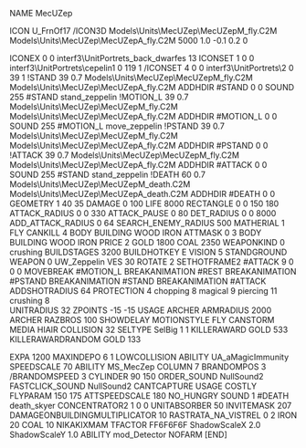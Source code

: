 NAME MecUZep

ICON U_FrnOf17
/ICON3D Models\Units\MecUZep\MecUZepM_fly.C2M Models\Units\MecUZep\MecUZepA_fly.C2M 5000 1.0 -0.1 0.2 0 

ICONEX 0 0 interf3\UnitPortrets\_back_dwarfes 13
ICONSET 1 0 0 interf3\UnitPortrets\cepelin1 0 119 1
/ICONSET 4 0 0 interf3\UnitPortrets\2 0 39 1
!STAND         39 0.7 Models\Units\MecUZep\MecUZepM_fly.C2M Models\Units\MecUZep\MecUZepA_fly.C2M
ADDHDIR #STAND 0 0
SOUND 255 #STAND stand_zeppelin
!MOTION_L      39 0.7 Models\Units\MecUZep\MecUZepM_fly.C2M Models\Units\MecUZep\MecUZepA_fly.C2M
ADDHDIR #MOTION_L 0 0
SOUND 255 #MOTION_L move_zeppelin
!PSTAND        39 0.7 Models\Units\MecUZep\MecUZepM_fly.C2M Models\Units\MecUZep\MecUZepA_fly.C2M
ADDHDIR #PSTAND 0 0 
!ATTACK        39 0.7 Models\Units\MecUZep\MecUZepM_fly.C2M Models\Units\MecUZep\MecUZepA_fly.C2M
ADDHDIR #ATTACK 0 0
SOUND 255 #STAND stand_zeppelin
!DEATH         60 0.7 Models\Units\MecUZep\MecUZepM_death.C2M Models\Units\MecUZep\MecUZepA_death.C2M
ADDHDIR #DEATH 0 0
GEOMETRY 1 40 35
DAMAGE   0 100
LIFE     8000
RECTANGLE 0 0 150 180
ATTACK_RADIUS 0 0 330
ATTACK_PAUSE 0 80
DET_RADIUS 0 0 8000
ADD_ATTACK_RADIUS 0 64
SEARCH_ENEMY_RADIUS 500
MATHERIAL 1 FLY
CANKILL 4 BODY BUILDING WOOD IRON
ATTMASK 0 3 BODY BUILDING WOOD IRON
PRICE 2 GOLD 1800 COAL 2350
WEAPONKIND 0 crushing
BUILDSTAGES 3200
BUILDHOTKEY		E
VISION 5
STANDGROUND
WEAPON 0 UW_Zeppelin
VES 30
ROTATE 2
SETHOTFRAME2 #ATTACK 9 0 0 0
MOVEBREAK #MOTION_L
BREAKANIMATION #REST
BREAKANIMATION #PSTAND
BREAKANIMATION #STAND
BREAKANIMATION #ATTACK
ADDSHOTRADIUS 64
PROTECTION 4 chopping 8 magical 9 piercing 11 crushing 8         
UNITRADIUS 32
ZPOINTS -15 -15
USAGE ARCHER
ARMRADIUS 		2000
ARCHER
RAZBROS 100
SHOWDELAY
MOTIONSTYLE FLY
CANSTORM
MEDIA HIAIR
COLLISION 32
SELTYPE SelBig 1 1
KILLERAWARD             GOLD 533
KILLERAWARDRANDOM       GOLD 133

EXPA 1200
MAXINDEPO 6 1
LOWCOLLISION
ABILITY	UA_aMagicImmunity
SPEEDSCALE 70
ABILITY MS_MecZep
COLUMN 7
BRANDOMPOS 3
/BRANDOMSPEED 3
CYLINDER 90 150
ORDER_SOUND NullSound2
FASTCLICK_SOUND NullSound2
CANTCAPTURE
USAGE COSTLY
FLYPARAM 150 175
ATTSPEEDSCALE 180
NO_HUNGRY
SOUND 1 #DEATH death_skyer
CONCENTRATOR2 1 0 0
UNITABSORBER 50
INVITEMASK 207
DAMAGEONBUILDINGMULTIPLICATOR 10
RASTRATA_NA_VISTREL 0 2 IRON 20 COAL 10
NIKAKIXMAM
TFACTOR FF6F6F6F
ShadowScaleX 2.0
ShadowScaleY 1.0
ABILITY mod_Detector
NOFARM
[END]
